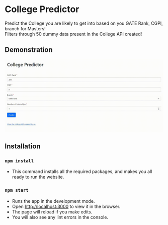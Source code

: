 # College Predictor

Predict the College you are likely to get into based on you GATE Rank, CGPI, branch for Masters!
<br />
Filters through 50 dummy data present in the College API created!

## Demonstration

<img src="./Images/College Predictor.gif" alt="College Predictor"/>

## Installation

### `npm install`

- This command installs all the required packages, and makes you all ready to run the website.

### `npm start`

- Runs the app in the development mode.
- Open [http://localhost:3000](http://localhost:3000) to view it in the browser.
- The page will reload if you make edits.
- You will also see any lint errors in the console.

